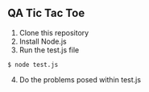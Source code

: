 ## QA Tic Tac Toe


1. Clone this repository
2. Install Node.js
3. Run the test.js file
  ```
  $ node test.js
  ```
4. Do the problems posed within test.js
